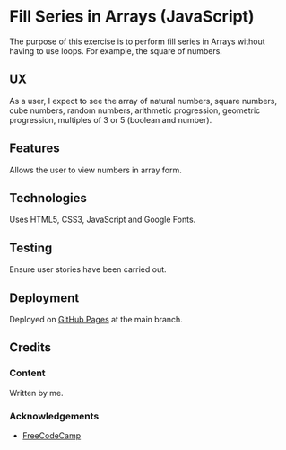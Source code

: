 # Fill Series in Arrays (JavaScript)

The purpose of this exercise is to perform fill series in Arrays without having to use loops.  For example, the square of numbers.

## UX

As a user, I expect to see the array of natural numbers, square numbers, cube numbers, random numbers, arithmetic progression, geometric progression, multiples of 3 or 5 (boolean and number).

## Features

Allows the user to view numbers in array form.

## Technologies

Uses HTML5, CSS3, JavaScript and Google Fonts.

## Testing

Ensure user stories have been carried out.

## Deployment

Deployed on [GitHub Pages](https://derektypist.github.io/fill-series-in-arrays-js) at the main branch.

## Credits

### Content

Written by me.

### Acknowledgements

- [FreeCodeCamp](https://www.freecodecamp.org)

